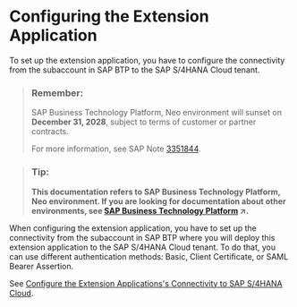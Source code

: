 <!-- loio4aa230fd28bc4415889ee7bce5e405aa -->

# Configuring the Extension Application

To set up the extension application, you have to configure the connectivity from the subaccount in SAP BTP to the SAP S/4HANA Cloud tenant.

> ### Remember:  
> SAP Business Technology Platform, Neo environment will sunset on **December 31, 2028**, subject to terms of customer or partner contracts.
> 
> For more information, see SAP Note [3351844](https://me.sap.com/notes/3351844).

> ### Tip:  
> **This documentation refers to SAP Business Technology Platform, Neo environment. If you are looking for documentation about other environments, see [SAP Business Technology Platform](https://help.sap.com/viewer/65de2977205c403bbc107264b8eccf4b/Cloud/en-US/6a2c1ab5a31b4ed9a2ce17a5329e1dd8.html "SAP Business Technology Platform (SAP BTP) is an integrated offering comprised of four technology portfolios: database and data management, application development and integration, analytics, and intelligent technologies. The platform offers users the ability to turn data into business value, compose end-to-end business processes, and build and extend SAP applications quickly.") :arrow_upper_right:.**

When configuring the extension application, you have to set up the connectivity from the subaccount in SAP BTP where you will deploy this extension application to the SAP S/4HANA Cloud tenant. To do that, you can use different authentication methods: Basic, Client Certificate, or SAML Bearer Assertion.

See [Configure the Extension Applications's Connectivity to SAP S/4HANA Cloud](configure-the-extension-applications-s-connectivity-to-sap-s-4hana-cloud-672dfbd.md).

